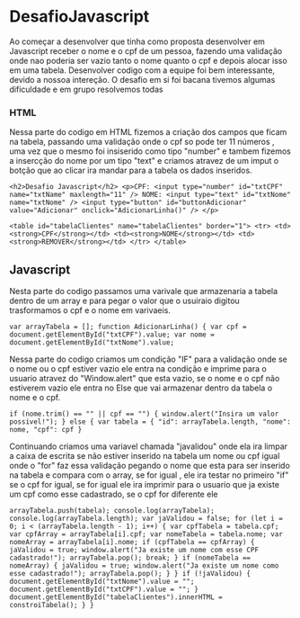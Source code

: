 # DesafioJavascript
Ao começar a desenvolver que tinha como proposta desenvolver em Javascript receber o nome e o cpf de um pessoa, fazendo uma validação onde nao poderia ser vazio tanto o nome quanto o cpf e depois alocar isso em uma tabela. Desenvolver codigo com a equipe foi bem interessante, devido a nossoa intereção. O desafio em si foi bacana tivemos algumas dificuldade e em grupo resolvemos todas <p>
### HTML
  Nessa parte do codigo em HTML fizemos a criação dos campos que ficam na tabela, passando uma validação onde o cpf so pode ter 11 números , uma vez que o mesmo foi insiserido como tipo "number" e tambem fizemos a insercção do nome por um tipo "text" e criamos atravez de um imput o botção que ao clicar ira mandar para a tabela os dados inseridos.<p>
`<h2>Desafio Javascript</h2>
	<p>CPF: <input type="number" id="txtCPF" name="txtName" maxlength="11" />
		NOME: <input type="text" id="txtNome" name="txtNome" />
		<input type="button" id="buttonAdicionar" value="Adicionar" onclick="AdicionarLinha()" />
	</p> `
  
  `<table id="tabelaClientes" name="tabelaClientes" border="1">
		<tr>
			<td><strong>CPF</strong></td>
			<td><strong>NOME</strong></td>
			<td><strong>REMOVER</strong></td>
		</tr>
	</table> `
  
  ## Javascript
  Nesta parte do codigo passamos uma varivale que armazenaria a tabela dentro de um array e para pegar o valor que o usuiraio digitou trasformamos o cpf e o nome em varivaeis. <p>
  ` var arrayTabela = [];
    function AdicionarLinha() {
		var cpf = document.getElementById("txtCPF").value;
		var nome = document.getElementById("txtNome").value; `
  <p>
    Nessa parte do codigo criamos um condição "IF" para a validação onde se o nome ou o cpf estiver vazio ele entra na condição e imprime para o usuario atravez do "Window.alert" que esta vazio, se o nome e o cpf não estiverem vazio ele entra no Else que vai armazenar dentro da tabela o nome e o cpf.
    <p>
    
 `if (nome.trim() == "" || cpf == "") {
			window.alert("Insira um valor possivel!");
		}
		else {
			var tabela =
			{
				"id": arrayTabela.length,
				"nome": nome,
				"cpf": cpf
			} `
      <p>
       Continuando criamos uma variavel chamada "javalidou" onde ela ira limpar a caixa de escrita se não estiver inserido na tabela um nome ou cpf igual onde o "for" faz essa validação pegando o nome que esta para ser inserido na tabela e compara com o array, se for igual , ele ira testar no primeiro "if" se o cpf for igual, se for igual ele ira imprimir para o usuario que ja existe um cpf como esse cadastrado, se o cpf for diferente ele  
       <p>
			`arrayTabela.push(tabela);
			console.log(arrayTabela);
			console.log(arrayTabela.length);
			var jaValidou = false;
			for (let i = 0; i < (arrayTabela.length - 1); i++) {
				var cpfTabela = tabela.cpf;
				var cpfArray = arrayTabela[i].cpf;
				var nomeTabela = tabela.nome;
				var nomeArray = arrayTabela[i].nome;
				if (cpfTabela == cpfArray) {
					jaValidou = true;
					window.alert("Ja existe um nome com esse CPF cadastrado!");
					arrayTabela.pop();
					break;
				}
				if (nomeTabela == nomeArray) {
					jaValidou = true;
					window.alert("Ja existe um nome como esse cadastrado!");
					arrayTabela.pop();
				}
			}
			if (!jaValidou) {
				document.getElementById("txtNome").value = "";
				document.getElementById("txtCPF").value = "";
			}
			document.getElementById("tabelaClientes").innerHTML = constroiTabela();
		}
	} `
  
